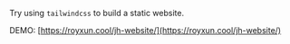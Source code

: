 Try using `tailwindcss` to build a static website.

DEMO: [https://royxun.cool/jh-website/](https://royxun.cool/jh-website/)
